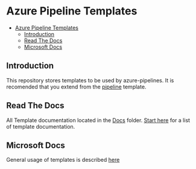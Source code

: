 # Azure Pipeline Templates

- [Azure Pipeline Templates](#azure-pipeline-templates)
  - [Introduction](#introduction)
  - [Read The Docs](#read-the-docs)
  - [Microsoft Docs](#microsoft-docs)

## Introduction

This repository stores templates to be used by azure-pipelines. It is recomended that you extend from the [pipeline](docs/pipeline.md) template.

## Read The Docs

All Template documentation located in the [Docs](./docs/) folder. [Start here](./docs/pipeline-templates.md) for a list of template documentation.

## Microsoft Docs

General usage of templates is described [here](https://docs.microsoft.com/en-us/azure/devops/pipelines/process/templates?view=azure-devops)
